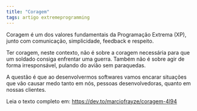 ```yaml
---
title: "Coragem"
tags: artigo extremeprogramming
---
```


Coragem é um dos valores fundamentais da Programação Extrema (XP), junto com comunicação, simplicidade, feedback e respeito.

Ter coragem, neste contexto, não é sobre a coragem necessária
para que um soldado consiga enfrentar uma guerra. Também não é sobre agir de forma irresponsável, pulando do avião sem paraquedas.

A questão é que ao desenvolvermos softwares vamos encarar
situações que vão causar medo tanto em nós, pessoas desenvolvedoras, quanto em nossas clientes.

Leia o texto completo em: https://dev.to/marciofrayze/coragem-4l94
